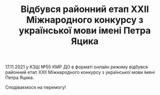 ﻿---
title: Відбувся районний етап ХХІІ Міжнародного конкурсу з української мови імені Петра Яцика
---

17.11.2021 у КЗШ №55 КМР ДО в форматі онлайн режиму відбувся районний етап ХХІІ Міжнародного конкурсу з української мови імені Петра Яцика.

Сподіваємося на перемогу!

<slideshow />
